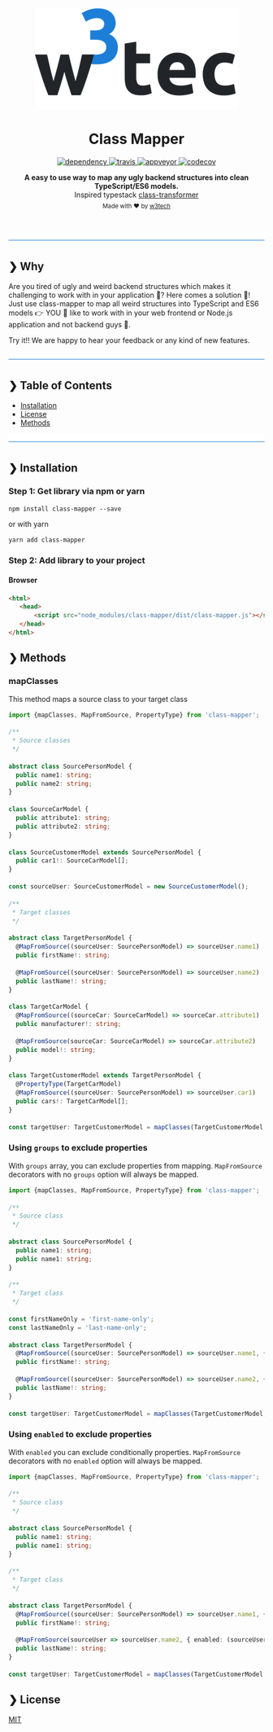<p align="center">
  <img src="./icon.png" alt="w3tec" width="400" />
</p>

<h1 align="center">Class Mapper</h1>

<p align="center">
  <a href="https://david-dm.org/w3tecch/class-mapper">
    <img src="https://david-dm.org/w3tecch/class-mapper/status.svg?style=flat" alt="dependency" />
  </a>
  <a href="https://travis-ci.org/w3tecch/class-mapper">
    <img src="https://travis-ci.org/w3tecch/class-mapper.svg?branch=master" alt="travis" />
  </a>
  <a href="https://ci.appveyor.com/project/DaNautilus/class-mapper/branch/master">
    <img src="https://ci.appveyor.com/api/projects/status/jkcquiufl9us4epw/branch/master?svg=true&passingText=windows%20passing&pendingText=windows%20pending&failingText=windows%20failing" alt="appveyor" />
  </a>
  <a href="https://codecov.io/gh/w3tecch/class-mapper">
    <img src="https://codecov.io/gh/w3tecch/class-mapper/branch/master/graph/badge.svg" alt="codecov" />
  </a>
</p>

<p align="center">
  <b>A easy to use way to map any ugly backend structures into clean TypeScript/ES6 models.</b></br>
  <span>Inspired typestack <a href="https://github.com/typestack/class-transformer">class-transformer</a></span></br>
  <sub>Made with ❤️ by <a href="https://github.com/w3tecch">w3tech</a></sub>
</p>

<br />

![divider](./w3tec-divider.png)

## ❯ Why

Are you tired of ugly and weird backend structures which makes it challenging to work with in your application 🤯? Here comes a solution 🎉! Just use class-mapper to map all weird structures into TypeScript and ES6 models 👉 YOU 🤗 like to work with in your web frontend or Node.js application and not backend guys 🤪.

Try it!! We are happy to hear your feedback or any kind of new features.

![divider](./w3tec-divider.png)

## ❯ Table of Contents

- [Installation](#-installation)
- [License](#-license)
- [Methods](#-methods)

![divider](./w3tec-divider.png)

## ❯ Installation

### Step 1: Get library via npm or yarn

```shell
npm install class-mapper --save
```

or with yarn

```shell
yarn add class-mapper
```

### Step 2: Add library to your project

#### Browser
```html
<html>
   <head>
       <script src="node_modules/class-mapper/dist/class-mapper.js"></script>
   </head>
</html>
```

## ❯ Methods

### mapClasses

This method maps a source class to your target class

```typescript
import {mapClasses, MapFromSource, PropertyType} from 'class-mapper';

/**
 * Source classes
 */

abstract class SourcePersonModel {
  public name1: string;
  public name2: string;
}

class SourceCarModel {
  public attribute1: string;
  public attribute2: string;
}

class SourceCustomerModel extends SourcePersonModel {
  public car1!: SourceCarModel[];
}

const sourceUser: SourceCustomerModel = new SourceCustomerModel();

/**
 * Target classes
 */

abstract class TargetPersonModel {
  @MapFromSource((sourceUser: SourcePersonModel) => sourceUser.name1)
  public firstName!: string;

  @MapFromSource((sourceUser: SourcePersonModel) => sourceUser.name2)
  public lastName!: string;
}

class TargetCarModel {
  @MapFromSource((sourceCar: SourceCarModel) => sourceCar.attribute1)
  public manufacturer!: string;

  @MapFromSource(sourceCar: SourceCarModel) => sourceCar.attribute2)
  public model!: string;
}

class TargetCustomerModel extends TargetPersonModel {
  @PropertyType(TargetCarModel)
  @MapFromSource((sourceUser: SourcePersonModel) => sourceUser.car1)
  public cars!: TargetCarModel[];
}

const targetUser: TargetCustomerModel = mapClasses(TargetCustomerModel, sourceUser);
```

### Using `groups` to exclude properties

With `groups` array, you can exclude properties from mapping. `MapFromSource` decorators with no `groups` option will always be mapped.

```typescript
import {mapClasses, MapFromSource, PropertyType} from 'class-mapper';

/**
 * Source class
 */

abstract class SourcePersonModel {
  public name1: string;
  public name1: string;
}

/**
 * Target class
 */

const firstNameOnly = 'first-name-only';
const lastNameOnly = 'last-name-only';

abstract class TargetPersonModel {
  @MapFromSource((sourceUser: SourcePersonModel) => sourceUser.name1, { groups: [firstNameOnly] })
  public firstName!: string;

  @MapFromSource((sourceUser: SourcePersonModel) => sourceUser.name2, { groups: [lastNameOnly] })
  public lastName!: string;
}

const targetUser: TargetCustomerModel = mapClasses(TargetCustomerModel, sourceUser, { groups: [lastNameOnly] });
```

### Using `enabled` to exclude properties

With `enabled` you can exclude conditionally properties. `MapFromSource` decorators with no `enabled` option will always be mapped.

```typescript
import {mapClasses, MapFromSource, PropertyType} from 'class-mapper';

/**
 * Source class
 */

abstract class SourcePersonModel {
  public name1: string;
  public name1: string;
}

/**
 * Target class
 */

abstract class TargetPersonModel {
  @MapFromSource((sourceUser: SourcePersonModel) => sourceUser.name1, { enabled: (sourceUser: SourcePersonModel) => !!sourceUser.name1 })
  public firstName!: string;

  @MapFromSource(sourceUser => sourceUser.name2, { enabled: (sourceUser: SourcePersonModel) => !!sourceUser.name2 })
  public lastName!: string;
}

const targetUser: TargetCustomerModel = mapClasses(TargetCustomerModel, sourceUser);
```

## ❯ License

[MIT](/LICENSE)
